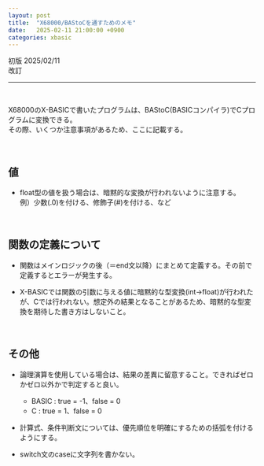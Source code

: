 ```yaml
---
layout: post
title:  "X68000/BAStoCを通すためのメモ"
date:   2025-02-11 21:00:00 +0900
categories: xbasic
---
```


初版 2025/02/11  
改訂 

-----

<br>

X68000のX-BASICで書いたプログラムは、BAStoC(BASICコンパイラ)でCプログラムに変換できる。  
その際、いくつか注意事項があるため、ここに記載する。  

<br>

## 値

- float型の値を扱う場合は、暗黙的な変換が行われないように注意する。  
例）少数(.0)を付ける、修飾子(#)を付ける、など

<br>

## 関数の定義について

- 関数はメインロジックの後（＝end文以降）にまとめて定義する。その前で定義するとエラーが発生する。

- X-BASICでは関数の引数に与える値に暗黙的な型変換(int→float)が行われたが、Cでは行われない。想定外の結果となることがあるため、暗黙的な型変換を期待した書き方はしないこと。

<br>

## その他

- 論理演算を使用している場合は、結果の差異に留意すること。できればゼロかゼロ以外かで判定すると良い。
	- BASIC : true = -1、false = 0
	- C : true = 1、false = 0

- 計算式、条件判断文については、優先順位を明確にするための括弧を付けるようにする。

- switch文のcaseに文字列を書かない。

<br>

